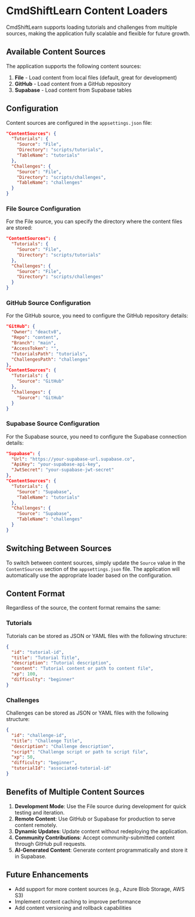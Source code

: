 # CmdShiftLearn Content Loaders

CmdShiftLearn supports loading tutorials and challenges from multiple sources, making the application fully scalable and flexible for future growth.

## Available Content Sources

The application supports the following content sources:

1. **File** - Load content from local files (default, great for development)
2. **GitHub** - Load content from a GitHub repository
3. **Supabase** - Load content from Supabase tables

## Configuration

Content sources are configured in the `appsettings.json` file:

```json
"ContentSources": {
  "Tutorials": {
    "Source": "File",
    "Directory": "scripts/tutorials",
    "TableName": "tutorials"
  },
  "Challenges": {
    "Source": "File",
    "Directory": "scripts/challenges",
    "TableName": "challenges"
  }
}
```

### File Source Configuration

For the File source, you can specify the directory where the content files are stored:

```json
"ContentSources": {
  "Tutorials": {
    "Source": "File",
    "Directory": "scripts/tutorials"
  },
  "Challenges": {
    "Source": "File",
    "Directory": "scripts/challenges"
  }
}
```

### GitHub Source Configuration

For the GitHub source, you need to configure the GitHub repository details:

```json
"GitHub": {
  "Owner": "deactv8",
  "Repo": "content",
  "Branch": "main",
  "AccessToken": "",
  "TutorialsPath": "tutorials",
  "ChallengesPath": "challenges"
},
"ContentSources": {
  "Tutorials": {
    "Source": "GitHub"
  },
  "Challenges": {
    "Source": "GitHub"
  }
}
```

### Supabase Source Configuration

For the Supabase source, you need to configure the Supabase connection details:

```json
"Supabase": {
  "Url": "https://your-supabase-url.supabase.co",
  "ApiKey": "your-supabase-api-key",
  "JwtSecret": "your-supabase-jwt-secret"
},
"ContentSources": {
  "Tutorials": {
    "Source": "Supabase",
    "TableName": "tutorials"
  },
  "Challenges": {
    "Source": "Supabase",
    "TableName": "challenges"
  }
}
```

## Switching Between Sources

To switch between content sources, simply update the `Source` value in the `ContentSources` section of the `appsettings.json` file. The application will automatically use the appropriate loader based on the configuration.

## Content Format

Regardless of the source, the content format remains the same:

### Tutorials

Tutorials can be stored as JSON or YAML files with the following structure:

```json
{
  "id": "tutorial-id",
  "title": "Tutorial Title",
  "description": "Tutorial description",
  "content": "Tutorial content or path to content file",
  "xp": 100,
  "difficulty": "beginner"
}
```

### Challenges

Challenges can be stored as JSON or YAML files with the following structure:

```json
{
  "id": "challenge-id",
  "title": "Challenge Title",
  "description": "Challenge description",
  "script": "Challenge script or path to script file",
  "xp": 50,
  "difficulty": "beginner",
  "tutorialId": "associated-tutorial-id"
}
```

## Benefits of Multiple Content Sources

1. **Development Mode**: Use the File source during development for quick testing and iteration.
2. **Remote Content**: Use GitHub or Supabase for production to serve content remotely.
3. **Dynamic Updates**: Update content without redeploying the application.
4. **Community Contributions**: Accept community-submitted content through GitHub pull requests.
5. **AI-Generated Content**: Generate content programmatically and store it in Supabase.

## Future Enhancements

- Add support for more content sources (e.g., Azure Blob Storage, AWS S3)
- Implement content caching to improve performance
- Add content versioning and rollback capabilities